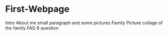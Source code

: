 # First-Webpage

Intro
About me
small paragraph and some pictures
Family
Picture collage of the family
FAQ
8 question
